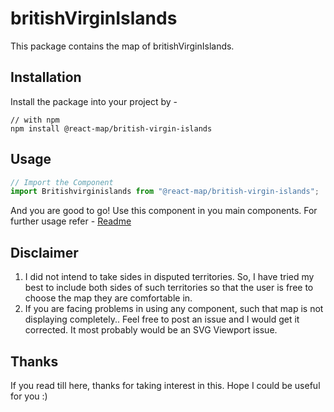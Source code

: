 # britishVirginIslands
This package contains the map of britishVirginIslands. 
## Installation
Install the package into your project by -
```
// with npm
npm install @react-map/british-virgin-islands
```
## Usage 
```jsx
// Import the Component
import Britishvirginislands from "@react-map/british-virgin-islands";
```
And you are good to go! Use this component in you main components.
For further usage refer - [Readme](https://github.com/shubhexists/react-maps?tab=readme-ov-file#usage)
## Disclaimer 
1) I did not intend to take sides in disputed territories. So, I have tried my best to include both sides of such territories so that the user is free to choose the map they are comfortable in. 
2) If you are facing problems in using any component, such that map is not displaying completely.. Feel free to post an issue and I would get it corrected. It most probably would be an SVG Viewport issue.
## Thanks 
If you read till here, thanks for taking interest in this. Hope I could be useful for you :)